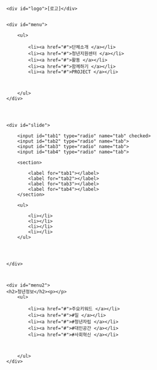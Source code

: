 <!doctype html>
<html><head>
<meta charset="utf-8">
<title>무제 문서</title>
	
<link href="홈페이지.css" rel="stylesheet" media="all">	
	
</head>

	
	
	
	
	
	
	
	
	
	
	
	
	
	
	
	
	
	
	
	
	
	
	
	
<body>
	
<div id="all">
	
	
	<div id="logo">[로고]</div>
	
	
	<div id="menu">
	
		<ul>
		
			<li><a href="#">단체소개 </a></li>
			<li><a href="#">청년지원센터 </a></li>
			<li><a href="#">활동 </a></li>
			<li><a href="#">함께하기 </a></li>
			<li><a href="#">PROJECT </a></li>
		
		
		
		</ul>
	</div>
	
	
	
	
	<div id="slide">
	
		<input id="tab1" type="radio" name="tab" checked>
		<input id="tab2" type="radio" name="tab">
		<input id="tab3" type="radio" name="tab">
		<input id="tab4" type="radio" name="tab">
		
		<section>
		
			<label for="tab1"></label>
			<label for="tab2"></label>
			<label for="tab3"></label>
			<label for="tab4"></label>
		</section>
		
		<ul>
		
			<li></li>
			<li></li>
			<li></li>
			<li></li>
		</ul>
	
	
	
	
	</div>
	
	
	
	<div id="menu2">
	<h2>청년정보</h2><p></p>
		<ul>
		
			<li><a href="#">주요키워드 </a></li>
			<li><a href="#">#일 </a></li>
			<li><a href="#">#청년자립 </a></li>
			<li><a href="#">#대인공간 </a></li>
			<li><a href="#">#사회혁신 </a></li>
		
		
		
		</ul>
	</div>
	
	
	
	
	
	
	
</div>	
	
	
	
	
	
	
	
</body>
</html>
